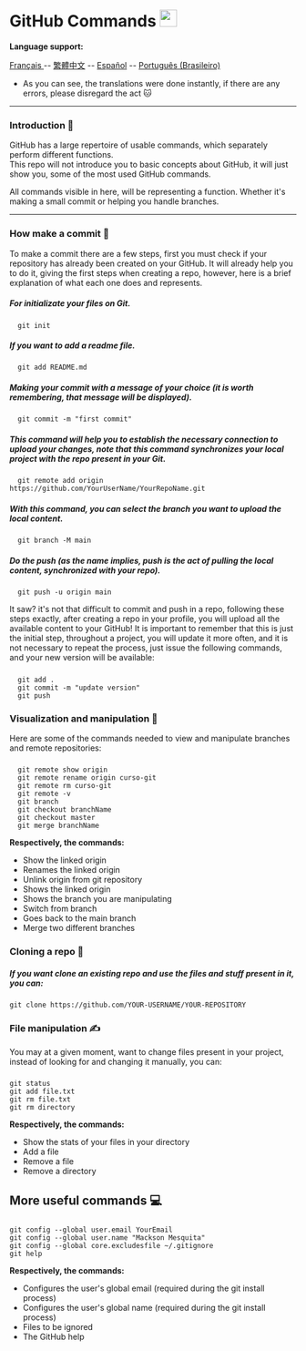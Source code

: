 # GitHub Commands <img src="https://user-images.githubusercontent.com/74038190/212257468-1e9a91f1-b626-4baa-b15d-5c385dfa7ed2.gif" width="30">

**Language support:**

<p>
    <a href="/docs/readme_fr.md">Français </a>
    -- 
    <a href="/docs/readme_cn.md">繁體中文</a>
    --
    <a href="/docs/readme_es.md">Español</a>
    --
    <a href="/docs/readme_pt-BR.md">Português (Brasileiro)</a>
<p/>

*  As you can see, the translations were done instantly, if there are any errors, please disregard the act 🐱
---

### Introduction 👶

GitHub has a large repertoire of usable commands, which separately perform different functions. <br /> 
This repo will not introduce you to basic concepts about GitHub, it will just show you, some of the most used GitHub commands.

All commands visible in here, will be representing a function. Whether it's making a small commit or helping you handle branches.

---

### How make a commit 🐤

To make a commit there are a few steps, first you must check if your repository has already been created on your GitHub.
It will already help you to do it, giving the first steps when creating a repo, however, here is a brief explanation of what each one does and represents.

##### For initializate your files on Git.
      git init
      
##### If you want to add a readme file.
      git add README.md

##### Making your commit with a message of your choice (it is worth remembering, that message will be displayed).
      git commit -m "first commit"

##### This command will help you to establish the necessary connection to upload your changes, note that this command synchronizes your local project with the repo present in your Git.
      git remote add origin https://github.com/YourUserName/YourRepoName.git

##### With this command, you can select the branch you want to upload the local content.
      git branch -M main

##### Do the push (as the name implies, _push_ is the act of pulling the local content, synchronized with your repo).
      git push -u origin main

It saw? it's not that difficult to commit and push in a repo, following these steps exactly, after creating a repo in your profile, you will upload all the available content to your GitHub!
It is important to remember that this is just the initial step, throughout a project, you will update it more often, and it is not necessary to repeat the process, just issue the following commands, and your new version will be available:

##### 
      git add . 
      git commit -m "update version"
      git push
      

### Visualization and manipulation 🙌

Here are some of the commands needed to view and manipulate branches and remote repositories:

##### 
      git remote show origin
      git remote rename origin curso-git
      git remote rm curso-git
      git remote -v
      git branch
      git checkout branchName
      git checkout master
      git merge branchName

**Respectively, the commands:**

* Show the linked origin
* Renames the linked origin
* Unlink origin from git repository
* Shows the linked origin
* Shows the branch you are manipulating
* Switch from branch
* Goes back to the main branch
* Merge two different branches


### Cloning a repo 👷

##### If you want clone an existing repo and use the files and stuff present in it, you can:
    git clone https://github.com/YOUR-USERNAME/YOUR-REPOSITORY


### File manipulation ✍️

You may at a given moment, want to change files present in your project, instead of looking for and changing it manually, you can:

#####
    git status
    git add file.txt
    git rm file.txt
    git rm directory 
    
**Respectively, the commands:**

* Show the stats of your files in your directory
* Add a file
* Remove a file
* Remove a directory


## More useful commands 💻

#####
    git config --global user.email YourEmail
    git config --global user.name "Mackson Mesquita"
    git config --global core.excludesfile ~/.gitignore
    git help

**Respectively, the commands:**

* Configures the user's global email (required during the git install process)
* Configures the user's global name (required during the git install process)
* Files to be ignored
* The GitHub help 
